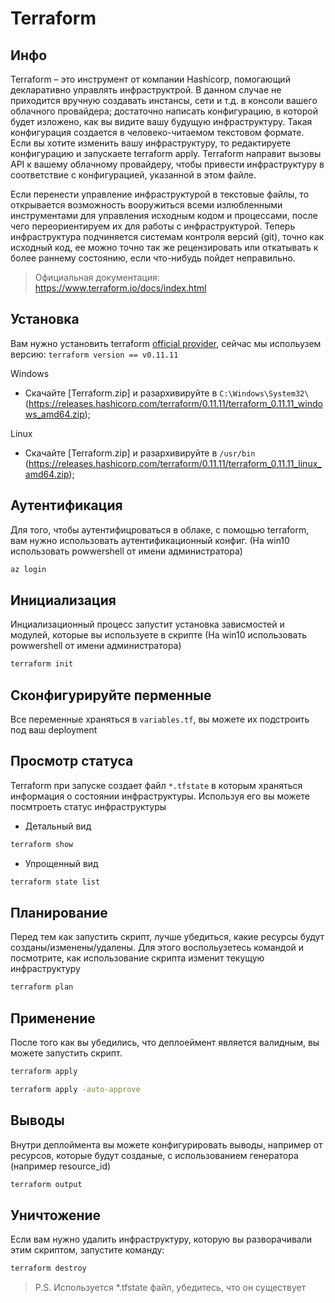 # Terraform 

## Инфо

Terraform – это инструмент от компании Hashicorp, помогающий декларативно управлять инфраструктрой. В данном случае не приходится вручную создавать инстансы, сети и т.д. в консоли вашего облачного провайдера; достаточно написать конфигурацию, в которой будет изложено, как вы видите вашу будущую инфраструктуру. Такая конфигурация создается в человеко-читаемом текстовом формате. Если вы хотите изменить вашу инфраструктуру, то редактируете конфигурацию и запускаете terraform apply. Terraform направит вызовы API к вашему облачному провайдеру, чтобы привести инфраструктуру в соответствие с конфигурацией, указанной в этом файле.

Если перенести управление инфраструктурой в текстовые файлы, то открывается возможность вооружиться всеми излюбленными инструментами для управления исходным кодом и процессами, после чего переориентируем их для работы с инфраструктурой. Теперь инфраструктура подчиняется системам контроля версий (git), точно как исходный код, ее можно точно так же рецензировать или откатывать к более раннему состоянию, если что-нибудь пойдет неправильно.

> Официальная документация: https://www.terraform.io/docs/index.html

## Установка

Вам нужно установить terraform [official provider](https://www.terraform.io/), сейчас мы испольузем версию: `terraform version == v0.11.11`

Windows

 - Скачайте [Terraform.zip] и разархивируйте в `C:\Windows\System32\` (https://releases.hashicorp.com/terraform/0.11.11/terraform_0.11.11_windows_amd64.zip);

Linux

 - Скачайте [Terraform.zip] и разархивируйте в `/usr/bin` (https://releases.hashicorp.com/terraform/0.11.11/terraform_0.11.11_linux_amd64.zip);

## Аутентификация

Для того, чтобы аутентифицроваться в облаке, с помощью terraform, вам нужно использовать аутентификационный конфиг.
(На win10 использовать powwershell от имени администратора)

```bash
az login
```

## Инициализация

Инциализационный процесс запустит установка зависмостей и модулей, которые вы используете в скрипте
(На win10 использовать powwershell от имени администратора)

```bash
terraform init
```

## Сконфигурируйте перменные

Все переменные храняться в ```variables.tf```, вы можете их подстроить под ваш deployment


## Просмотр статуса

Terraform при запуске создает файл ```*.tfstate``` в которым храняться информация о состоянии инфраструктуры. Используя его вы можете посмтроеть статус инфраструктуры

- Детальный вид

```bash
terraform show
```

- Упрощенный вид

```bash
terraform state list
```

## Планирование 

Перед тем как запустить скрипт, лучше убедиться, какие ресурсы будут созданы/изменены/удалены. Для этого воспольузетесь командой и посмотрите, как использование скрипта изменит текущую инфраструктуру

```bash
terraform plan
```

## Применение

После того как вы убедились, что деплоеймент является валидным, вы можете запустить скрипт.

```bash
terraform apply
```

```bash
terraform apply -auto-approve
```

## Выводы

Внутри деплоймента вы можете конфигурировать выводы, например от ресурсов, которые будут созданые, с использованием генератора (например resource_id)

```bash
terraform output
```

## Уничтожение 

Если вам нужно удалить инфраструктуру, которую вы разворачивали этим скриптом, запустите команду:

```bash
terraform destroy
```

> P.S. Используется *.tfstate файл, убедитесь, что он существует

